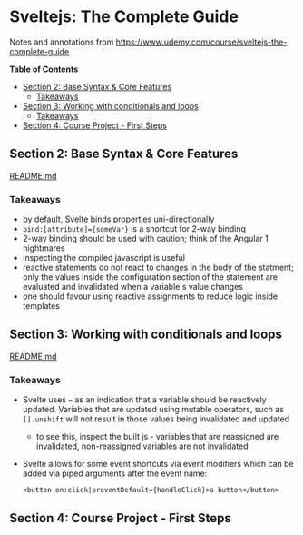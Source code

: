# Sveltejs: The Complete Guide

Notes and annotations from https://www.udemy.com/course/sveltejs-the-complete-guide

<!-- START doctoc generated TOC please keep comment here to allow auto update -->
<!-- DON'T EDIT THIS SECTION, INSTEAD RE-RUN doctoc TO UPDATE -->
**Table of Contents**

- [Section 2: Base Syntax & Core Features](#section-2-base-syntax--core-features)
  - [Takeaways](#takeaways)
- [Section 3: Working with conditionals and loops](#section-3-working-with-conditionals-and-loops)
  - [Takeaways](#takeaways-1)
- [Section 4: Course Project - First Steps](#section-4-course-project---first-steps)

<!-- END doctoc generated TOC please keep comment here to allow auto update -->

## Section 2: Base Syntax & Core Features

[README.md](./section-02/README.md)

### Takeaways

- by default, Svelte binds properties uni-directionally
- `bind:[attribute]={someVar}` is a shortcut for 2-way binding
- 2-way binding should be used with caution; think of the Angular 1 nightmares
- inspecting the compiled javascript is useful
- reactive statements do not react to changes in the body of the statment; only
    the values inside the configuration section of the statement are evaluated
    and invalidated when a variable's value changes
- one should favour using reactive assignments to reduce logic inside templates


## Section 3: Working with conditionals and loops

[README.md](./section-03/README.md)

### Takeaways

- Svelte uses `=` as an indication that a variable should be reactively updated.
    Variables that are updated using mutable operators, such as `[].unshift`
    will not result in those values being invalidated and updated

    - to see this, inspect the built js - variables that are reassigned are
        invalidated, non-reassigned variables are not invalidated
- Svelte allows for some event shortcuts via event modifiers which can be added
    via piped arguments after the event name:

    ```svelte
    <button on:click|preventDefault={handleClick}>a button</button>
    ```

## Section 4: Course Project - First Steps
